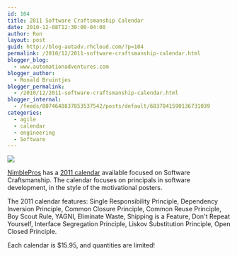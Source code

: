 ```yaml
---
id: 104
title: 2011 Software Craftsmanship Calendar
date: 2010-12-08T12:30:00-04:00
author: Ron
layout: post
guid: http://blog-autadv.rhcloud.com/?p=104
permalink: /2010/12/2011-software-craftsmanship-calendar.html
blogger_blog:
  - www.automationadventures.com
blogger_author:
  - Ronald Bruintjes
blogger_permalink:
  - /2010/12/2011-software-craftsmanship-calendar.html
blogger_internal:
  - /feeds/8074648837853537542/posts/default/6837841590136731039
categories:
  - agile
  - calendar
  - engineering
  - Software
---
```

![](http://nimblepros.com/media/26965/cover-3d-2_150x139.jpg)

[](http://nimblepros.com/products/software-craftsmanship-2011-calendar.aspx)<a href="http://nimblepros.com/" target="_blank">NimblePros</a> has a <a href="http://nimblepros.com/products/software-craftsmanship-2011-calendar.aspx" target="_blank">2011 calendar</a> available focused on Software Craftsmanship. The calendar focuses on principals in software development, in the style of the motivational posters.

The 2011 calendar features: Single Responsibility Principle, Dependency Inversion Principle, Common Closure Principle, Common Reuse Principle, Boy Scout Rule, YAGNI, Eliminate Waste, Shipping is a Feature, Don't Repeat Yourself, Interface Segregation Principle, Liskov Substitution Principle, Open Closed Principle.

Each calendar is $15.95, and quantities are limited!